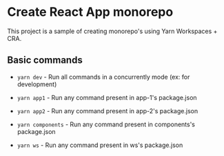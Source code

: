 # Create React App monorepo

This project is a sample of creating monorepo's using Yarn Workspaces + CRA.

## Basic commands

- `yarn dev` - Run all commands in a concurrently mode (ex: for development)

- `yarn app1` - Run any command present in app-1's package.json

- `yarn app2` - Run any command present in app-2's package.json

- `yarn components` - Run any command present in components's package.json

- `yarn ws` - Run any command present in ws's package.json
